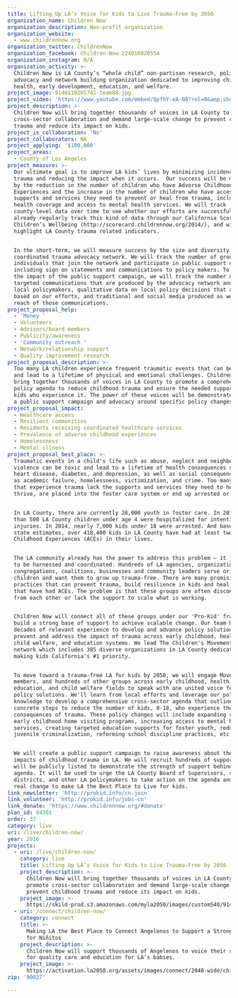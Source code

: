 ```yaml
---
title: Lifting Up LA’s Voice for Kids to Live Trauma-Free by 2050
organization_name: Children Now
organization_description: Non-profit organization
organization_website:
  - www.childrennow.org
organization_twitter: ChildrenNow
organization_facebook: Children-Now-224016820554
organization_instagram: N/A
organization_activity: >-
  Children Now is LA County’s “whole child” non-partisan research, policy,
  advocacy and network building organization dedicated to improving children’s
  health, early development, education, and welfare.
project_image: 9146110265741-team88.jpg
project_video: 'https://www.youtube.com/embed/QpfhY-eA-N8?rel=0&amp;showinfo=0'
project_description: >-
  Children Now will bring together thousands of voices in LA County to promote
  cross-sector collaboration and demand large-scale change to prevent childhood
  trauma and reduce its impact on kids.
project_is_collaboration: 'No'
project_collaborators: NA
project_applying: '$100,000'
project_areas:
  - County of Los Angeles
project_measure: >-
  Our ultimate goal is to improve LA kids’ lives by minimizing incidences of
  trauma and reducing the impact when it occurs.  Our success will be measured
  by the reduction in the number of children who have Adverse Childhood
  Experiences and the increase in the number of children who have access to the
  supports and services they need to prevent or heal from trauma, including
  health coverage and access to mental health services. We will track
  county-level data over time to see whether our efforts are successful. We
  already regularly track this kind of data through our California Scorecard of
  Children’s Wellbeing (http://scorecard.childrennow.org/2014/), and will
  highlight LA County trauma related indicators.


  In the short-term, we will measure success by the size and diversity of the
  coordinated trauma advocacy network. We will track the number of groups and
  individuals that join the network and participate in public support campaigns,
  including sign on statements and communications to policy makers. To measure
  the impact of the public support campaign, we will track the number of
  targeted communications that are produced by the advocacy network and for
  local policymakers, qualitative data on local policy decisions that are made
  based on our efforts, and traditional and social media produced as well as the
  reach of those communications.
project_proposal_help:
  - 'Money '
  - Volunteers
  - Advisors/board members
  - Publicity/awareness
  - 'Community outreach '
  - Network/relationship support
  - Quality improvement research
project_proposal_description: >-
  Too many LA children experience frequent traumatic events that can be toxic
  and lead to a lifetime of physical and emotional challenges. Children Now will
  bring together thousands of voices in LA County to promote a comprehensive
  policy agenda to reduce childhood trauma and ensure the needed supports for
  kids who experience it. The power of these voices will be demonstrated through
  a public support campaign and advocacy around specific policy changes.
project_proposal_impact:
  - Healthcare access
  - Resilient communities
  - Residents receiving coordinated healthcare services
  - Prevalence of adverse childhood experiences
  - Homelessness
  - Mental illness
project_proposal_best_place: >-
  Traumatic events in a child's life such as abuse, neglect and neighborhood
  violence can be toxic and lead to a lifetime of health consequences such as
  heart disease, diabetes, and depression, as well as social consequences such
  as academic failure, homelessness, victimization, and crime. Too many kids
  that experience trauma lack the supports and services they need to heal and
  thrive, are placed into the foster care system or end up arrested or homeless.


  In LA County, there are currently 28,000 youth in foster care. In 2013, more
  than 500 LA County children under age 4 were hospitalized for intentional
  injuries. In 2014, nearly 7,000 kids under 18 were arrested. And based on
  state estimates, over 418,400 kids in LA County have had at least two Adverse
  Childhood Experiences (ACEs) in their lives.


  The LA community already has the power to address this problem – it just needs
  to be harnessed and coordinated. Hundreds of LA agencies, organizations,
  congregations, coalitions, businesses and community leaders serve or support
  children and want them to grow up trauma-free. There are many promising
  practices that can prevent trauma, build resilience in kids and heal those
  that have had ACEs. The problem is that these groups are often disconnected
  from each other or lack the support to scale what is working.


  Children Now will connect all of these groups under our 'Pro-Kid' frame to
  build a strong base of support to achieve scalable change. Our team has
  decades of relevant experience to develop and advance policy solutions to
  prevent and address the impact of trauma across early childhood, health care,
  child welfare, and education systems. We lead The Children's Movement, a
  network which includes 385 diverse organizations in LA County dedicated to
  making kids California's #1 priority.


  To move toward a trauma-free LA for kids by 2050, we will engage Movement
  members, and hundreds of other groups across early childhood, health,
  education, and child welfare fields to speak with one united voice for needed
  policy solutions. We'll learn from local efforts and leverage our policy
  knowledge to develop a comprehensive cross-sector agenda that outlines
  concrete steps to reduce the number of kids, 0-18, who experience the
  consequences of trauma. These policy changes will include expanding voluntary
  early childhood home visiting programs, increasing access to mental health
  services, creating targeted education supports for foster youth, reducing
  juvenile criminalization, reforming school discipline practices, etc .


  We will create a public support campaign to raise awareness about the profound
  impacts of childhood trauma in LA. We will recruit hundreds of supporters who
  will be publicly listed to demonstrate the strength of support behind this
  agenda. It will be used to urge the LA County Board of Supervisors, school
  districts, and other LA policymakers to take action on the agenda and make
  real change to make LA the Best Place to Live for kids.
link_newsletter: 'http://prokid.info/cn-join'
link_volunteer: 'http://prokid.info/jobs-cn'
link_donate: 'https://www.childrennow.org/#donate'
plan_id: 84301
order: 37
category: live
uri: /live/children-now/
year: 2016
projects:
  - uri: /live/children-now/
    category: live
    title: Lifting Up LA’s Voice for Kids to Live Trauma-Free by 2050
    project_description: >-
      Children Now will bring together thousands of voices in LA County to
      promote cross-sector collaboration and demand large-scale change to
      prevent childhood trauma and reduce its impact on kids.
    project_image: >-
      https://skild-prod.s3.amazonaws.com/myla2050/images/custom540/9146110265741-team88.jpg
  - uri: /connect/children-now/
    category: connect
    title: >-
      Making LA the Best Place to Connect Angelenos to Support a Strong Start
      for Niñitos
    project_description: >-
      Children Now will support thousands of Angelenos to voice their support
      for quality care and education for LA’s babies.
    project_image: >-
      https://activation.la2050.org/assets/images/connect/2048-wide/children-now.jpg
zip: '90027'

---
```

